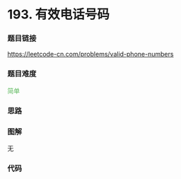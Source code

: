 # 193. 有效电话号码

### 题目链接

https://leetcode-cn.com/problems/valid-phone-numbers

### 题目难度

<font color=#5CB85C>简单</font>

### 思路



### 图解

无

### 代码

```python
```
